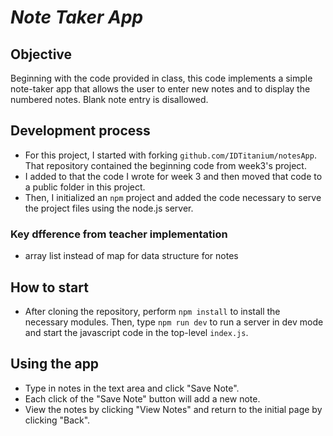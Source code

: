 # ***Note Taker App***

## Objective

Beginning with the code provided in class, this code implements a simple note-taker app that allows the user to enter new notes and to display the numbered notes. Blank note entry is disallowed.

## Development process

- For this project, I started with forking `github.com/IDTitanium/notesApp`. That repository contained the beginning code from week3's project.
- I added to that the code I wrote for week 3 and then moved that code to a public folder in this project.
- Then, I initialized an `npm` project and added the code necessary to serve the project files using the node.js server.

### Key dfference from teacher implementation

- array list instead of map for data structure for notes

## How to start

- After cloning the repository, perform `npm install` to install the necessary modules. Then, type `npm run dev` to run a server in dev mode and start the javascript code in the top-level `index.js`.

## Using the app

- Type in notes in the text area and click "Save Note". 
- Each click of the "Save Note" button will add a new note. 
- View the notes by clicking "View Notes" and return to the initial page by clicking "Back".

